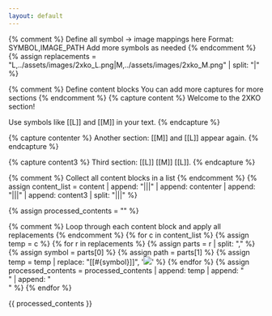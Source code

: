 ```yaml
---
layout: default
---
```


{% comment %}
Define all symbol → image mappings here
Format: SYMBOL,IMAGE_PATH
Add more symbols as needed
{% endcomment %}
{% assign replacements = 
  "L,../assets/images/2xko_L.png|M,../assets/images/2xko_M.png" | split: "|" %}

{% comment %}
Define content blocks
You can add more captures for more sections
{% endcomment %}
{% capture content %}
Welcome to the 2XKO section!

Use symbols like [[L]] and [[M]] in your text.
{% endcapture %}

{% capture contenter %}
Another section: [[M]] and [[L]] appear again.
{% endcapture %}

{% capture content3 %}
Third section: [[L]] [[M]] [[L]].
{% endcapture %}

{% comment %}
Collect all content blocks in a list
{% endcomment %}
{% assign content_list = content | append: "|||" | append: contenter | append: "|||" | append: content3 | split: "|||" %}

{% assign processed_contents = "" %}

{% comment %}
Loop through each content block and apply all replacements
{% endcomment %}
{% for c in content_list %}
  {% assign temp = c %}
  {% for r in replacements %}
    {% assign parts = r | split: "," %}
    {% assign symbol = parts[0] %}
    {% assign path = parts[1] %}
    {% assign temp = temp | replace: "[[#{symbol}]]", '<img src="'' | append: path">' %}
  {% endfor %}
  {% assign processed_contents = processed_contents | append: temp | append: "<br>" | append: "<br>" %}
{% endfor %}

{{ processed_contents }}
